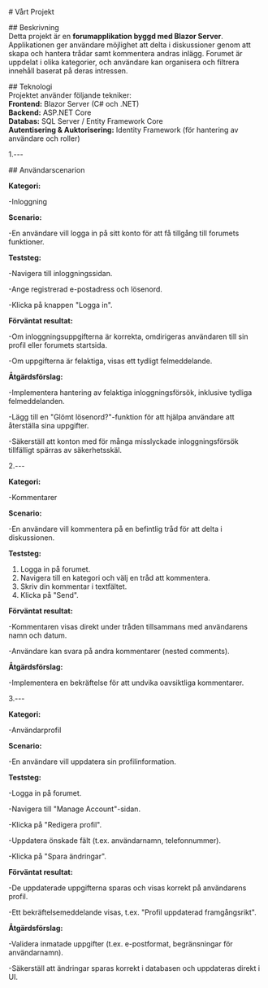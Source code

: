 \# Vårt Projekt

\#\# Beskrivning  
Detta projekt är en **forumapplikation byggd med Blazor Server**. Applikationen ger användare möjlighet att delta i diskussioner genom att skapa och hantera trådar samt kommentera andras inlägg. Forumet är uppdelat i olika kategorier, och användare kan organisera och filtrera innehåll baserat på deras intressen.  

\#\# Teknologi  
Projektet använder följande tekniker:  
**Frontend:** Blazor Server (C\# och .NET)  
**Backend:** ASP.NET Core  
**Databas:** SQL Server / Entity Framework Core  
**Autentisering & Auktorisering:** Identity Framework (för hantering av användare och roller)

1.---

\#\# Användarscenarion  

**Kategori:**

\-Inloggning

**Scenario:**

\-En användare vill logga in på sitt konto för att få tillgång till forumets funktioner.

**Teststeg:**

\-Navigera till inloggningssidan.

\-Ange registrerad e-postadress och lösenord.

\-Klicka på knappen "Logga in".

**Förväntat resultat:**

\-Om inloggningsuppgifterna är korrekta, omdirigeras användaren till sin profil eller forumets startsida.

\-Om uppgifterna är felaktiga, visas ett tydligt felmeddelande.

**Åtgärdsförslag:**

\-Implementera hantering av felaktiga inloggningsförsök, inklusive tydliga felmeddelanden.

\-Lägg till en "Glömt lösenord?"-funktion för att hjälpa användare att återställa sina uppgifter.

\-Säkerställ att konton med för många misslyckade inloggningsförsök tillfälligt spärras av säkerhetsskäl.

 2.---

**Kategori:**

\-Kommentarer

**Scenario:**

\-En användare vill kommentera på en befintlig tråd för att delta i diskussionen.

**Teststeg:**

1. Logga in på forumet.  
2. Navigera till en kategori och välj en tråd att kommentera.  
3. Skriv din kommentar i textfältet.  
4. Klicka på "Send".

**Förväntat resultat:**

\-Kommentaren visas direkt under tråden tillsammans med användarens namn och datum.

\-Användare kan svara på andra kommentarer (nested comments).

**Åtgärdsförslag:**

\-Implementera en bekräftelse för att undvika oavsiktliga kommentarer.

3.---

**Kategori:**

\-Användarprofil

**Scenario:**

\-En användare vill uppdatera sin profilinformation.

**Teststeg:**

\-Logga in på forumet.

\-Navigera till "Manage Account"-sidan.

\-Klicka på "Redigera profil".

\-Uppdatera önskade fält (t.ex. användarnamn, telefonnummer).

\-Klicka på "Spara ändringar".

**Förväntat resultat:**

\-De uppdaterade uppgifterna sparas och visas korrekt på användarens profil.

\-Ett bekräftelsemeddelande visas, t.ex. "Profil uppdaterad framgångsrikt".

**Åtgärdsförslag:**

\-Validera inmatade uppgifter (t.ex. e-postformat, begränsningar för användarnamn).

\-Säkerställ att ändringar sparas korrekt i databasen och uppdateras direkt i UI.

